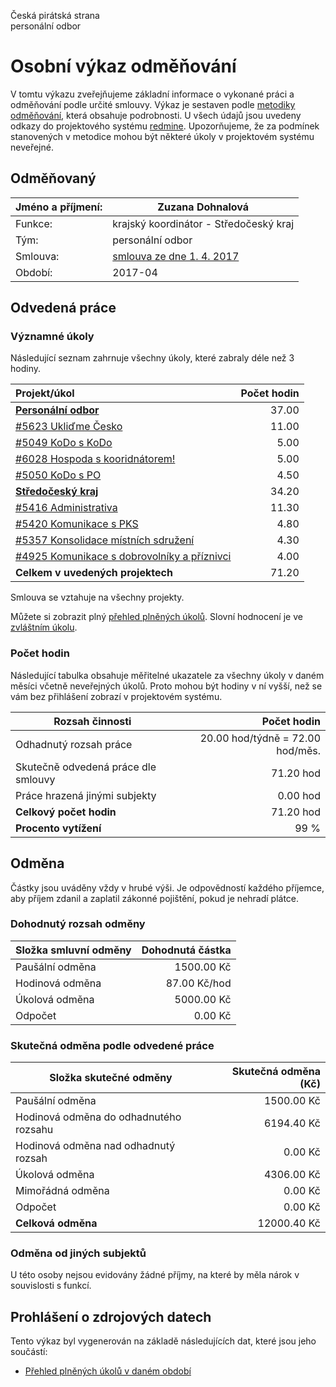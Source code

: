 Česká pirátská strana  
personální odbor

Osobní výkaz odměňování
=======================

V tomtu výkazu zveřejňujeme základní informace o vykonané práci a odměňování
podle určité smlouvy. Výkaz je sestaven podle [metodiky odměňování][metodika],
která obsahuje podrobnosti. U všech údajů jsou uvedeny odkazy do projektového
systému [redmine](https://redmine.pirati.cz). Upozorňujeme, že za podmínek
stanovených v metodice mohou být některé úkoly v projektovém systému neveřejné.

Odměňovaný
----------

Jméno a příjmení:                      | Zuzana Dohnalová
-----------------------                | --------------------
Funkce:                                | krajský koordinátor - Středočeský kraj
Tým:                                   | personální odbor
Smlouva:                               | [smlouva ze dne 1. 4. 2017][smlouva]
Období:                                | 2017-04


Odvedená práce
--------------

### Významné úkoly

Následující seznam zahrnuje všechny úkoly, které zabraly déle než 3 hodiny.

| Projekt/úkol                                         |   Počet hodin |
|:-----------------------------------------------------|--------------:|
| **[Personální odbor][p41]**                          |         37.00 |
| [#5623 Ukliďme Česko][t5623]                         |         11.00 |
| [#5049 KoDo s KoDo][t5049]                           |          5.00 |
| [#6028 Hospoda s kooridnátorem!][t6028]              |          5.00 |
| [#5050 KoDo s PO][t5050]                             |          4.50 |
| **[Středočeský kraj][p44]**                          |         34.20 |
| [#5416 Administrativa][t5416]                        |         11.30 |
| [#5420 Komunikace s PKS][t5420]                      |          4.80 |
| [#5357 Konsolidace místních sdružení][t5357]         |          4.30 |
| [#4925 Komunikace s dobrovolníky a příznivci][t4925] |          4.00 |
| **Celkem v uvedených projektech**                    |         71.20 |

Smlouva se vztahuje na všechny projekty. 

Můžete si zobrazit plný [přehled plněných úkolů][tasklist].
Slovní hodnocení je ve [zvláštním úkolu][hodnoceni].


### Počet hodin

Následující tabulka obsahuje měřitelné ukazatele za všechny úkoly v daném měsíci
včetně neveřejných úkolů. Proto mohou být hodiny v ní vyšší, než se vám bez
přihlášení zobrazí v projektovém systému.

Rozsah činnosti                        | Počet hodin
--------------                         | ----------:
Odhadnutý rozsah práce                 |  20.00 hod/týdně =  72.00 hod/měs.
Skutečně odvedená práce dle smlouvy    |  71.20 hod
Práce hrazená jinými subjekty          |   0.00 hod
**Celkový počet hodin**                |  71.20 hod
**Procento vytížení**                  |   99 %

Odměna
------

Částky jsou uváděny vždy v hrubé výši. Je odpovědností každého příjemce, aby
příjem zdanil a zaplatil zákonné pojištění, pokud je nehradí plátce.

### Dohodnutý rozsah odměny

Složka smluvní odměny                  | Dohodnutá částka
----------------                       | ------------------:
Paušální odměna                        |  1500.00 Kč
Hodinová odměna                        |    87.00 Kč/hod
Úkolová odměna                         |  5000.00 Kč
Odpočet                                |     0.00 Kč

### Skutečná odměna podle odvedené práce

Složka skutečné odměny                 | Skutečná odměna (Kč)
---------------------                  | ---------------------:
Paušální odměna                        |  1500.00 Kč
Hodinová odměna do odhadnutého rozsahu |  6194.40 Kč
Hodinová odměna nad odhadnutý rozsah   |     0.00 Kč
Úkolová odměna                         |  4306.00 Kč
Mimořádná odměna                       |     0.00 Kč
Odpočet                                |     0.00 Kč
**Celková odměna**                     | 12000.40 Kč


### Odměna od jiných subjektů

U této osoby nejsou evidovány žádné příjmy, na které by měla nárok v souvislosti s funkcí.


Prohlášení o zdrojových datech
------------------------------

Tento výkaz byl vygenerován na základě následujících dat, které jsou jeho součástí:

* [Přehled plněných úkolů v daném období](user_report.csv)

[hodnoceni]: https://redmine.pirati.cz/issues/5225
[metodika]: https://redmine.pirati.cz/projects/po/wiki/Odmenovani


[p41]: https://redmine.pirati.cz/time_entries?c[]=project&c[]=user&c[]=activity&c[]=issue&c[]=hours&c[]=cf_16&c[]=spent_on&f[]=spent_on&f[]=user_id&f[]=&op[spent_on]=><&op[user_id]==&utf8=%E2%9C%93&v[spent_on][]=2017-04-01&v[spent_on][]=2017-04-30&v[user_id][]=2&v[user_id][]=2&v[user_id][]=7&f[]=project_id&op[project_id]==&v[project_id][]=41

[t5623]: https://redmine.pirati.cz/issues/5623/time_entries?c[]=project&c[]=user&c[]=activity&c[]=issue&c[]=hours&c[]=cf_16&c[]=spent_on&f[]=spent_on&f[]=user_id&f[]=&op[spent_on]=><&op[user_id]==&utf8=%E2%9C%93&v[spent_on][]=2017-04-01&v[spent_on][]=2017-04-30&v[user_id][]=2&v[user_id][]=2&v[user_id][]=7

[t5049]: https://redmine.pirati.cz/issues/5049/time_entries?c[]=project&c[]=user&c[]=activity&c[]=issue&c[]=hours&c[]=cf_16&c[]=spent_on&f[]=spent_on&f[]=user_id&f[]=&op[spent_on]=><&op[user_id]==&utf8=%E2%9C%93&v[spent_on][]=2017-04-01&v[spent_on][]=2017-04-30&v[user_id][]=2&v[user_id][]=2&v[user_id][]=7

[t6028]: https://redmine.pirati.cz/issues/6028/time_entries?c[]=project&c[]=user&c[]=activity&c[]=issue&c[]=hours&c[]=cf_16&c[]=spent_on&f[]=spent_on&f[]=user_id&f[]=&op[spent_on]=><&op[user_id]==&utf8=%E2%9C%93&v[spent_on][]=2017-04-01&v[spent_on][]=2017-04-30&v[user_id][]=2&v[user_id][]=2&v[user_id][]=7

[t5050]: https://redmine.pirati.cz/issues/5050/time_entries?c[]=project&c[]=user&c[]=activity&c[]=issue&c[]=hours&c[]=cf_16&c[]=spent_on&f[]=spent_on&f[]=user_id&f[]=&op[spent_on]=><&op[user_id]==&utf8=%E2%9C%93&v[spent_on][]=2017-04-01&v[spent_on][]=2017-04-30&v[user_id][]=2&v[user_id][]=2&v[user_id][]=7

[p44]: https://redmine.pirati.cz/time_entries?c[]=project&c[]=user&c[]=activity&c[]=issue&c[]=hours&c[]=cf_16&c[]=spent_on&f[]=spent_on&f[]=user_id&f[]=&op[spent_on]=><&op[user_id]==&utf8=%E2%9C%93&v[spent_on][]=2017-04-01&v[spent_on][]=2017-04-30&v[user_id][]=2&v[user_id][]=2&v[user_id][]=7&f[]=project_id&op[project_id]==&v[project_id][]=44

[t5416]: https://redmine.pirati.cz/issues/5416/time_entries?c[]=project&c[]=user&c[]=activity&c[]=issue&c[]=hours&c[]=cf_16&c[]=spent_on&f[]=spent_on&f[]=user_id&f[]=&op[spent_on]=><&op[user_id]==&utf8=%E2%9C%93&v[spent_on][]=2017-04-01&v[spent_on][]=2017-04-30&v[user_id][]=2&v[user_id][]=2&v[user_id][]=7

[t5420]: https://redmine.pirati.cz/issues/5420/time_entries?c[]=project&c[]=user&c[]=activity&c[]=issue&c[]=hours&c[]=cf_16&c[]=spent_on&f[]=spent_on&f[]=user_id&f[]=&op[spent_on]=><&op[user_id]==&utf8=%E2%9C%93&v[spent_on][]=2017-04-01&v[spent_on][]=2017-04-30&v[user_id][]=2&v[user_id][]=2&v[user_id][]=7

[t5357]: https://redmine.pirati.cz/issues/5357/time_entries?c[]=project&c[]=user&c[]=activity&c[]=issue&c[]=hours&c[]=cf_16&c[]=spent_on&f[]=spent_on&f[]=user_id&f[]=&op[spent_on]=><&op[user_id]==&utf8=%E2%9C%93&v[spent_on][]=2017-04-01&v[spent_on][]=2017-04-30&v[user_id][]=2&v[user_id][]=2&v[user_id][]=7

[t4925]: https://redmine.pirati.cz/issues/4925/time_entries?c[]=project&c[]=user&c[]=activity&c[]=issue&c[]=hours&c[]=cf_16&c[]=spent_on&f[]=spent_on&f[]=user_id&f[]=&op[spent_on]=><&op[user_id]==&utf8=%E2%9C%93&v[spent_on][]=2017-04-01&v[spent_on][]=2017-04-30&v[user_id][]=2&v[user_id][]=2&v[user_id][]=7



[tasklist]: https://redmine.pirati.cz/time_entries?c[]=project&c[]=user&c[]=activity&c[]=issue&c[]=hours&c[]=cf_16&c[]=spent_on&f[]=spent_on&f[]=user_id&f[]=&op[spent_on]=><&op[user_id]==&utf8=%E2%9C%93&v[spent_on][]=2017-04-01&v[spent_on][]=2017-04-30&v[user_id][]=227

[smlouva]: https://smlouvy.pirati.cz/smlouvy/2017/04/01/kk-dohnalova2/

